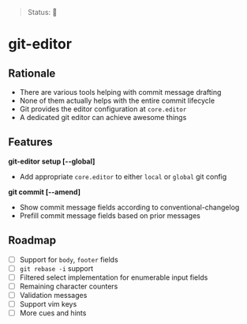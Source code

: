 > Status: 🚧

# git-editor

## Rationale

*  There are various tools helping with commit message drafting
*  None of them actually helps with the entire commit lifecycle
*  Git provides the editor configuration at `core.editor`
*  A dedicated git editor can achieve awesome things

## Features

**git-editor setup [--global]**
*  Add appropriate `core.editor` to either `local` or `global` git config

**git commit [--amend]**
*  Show commit message fields according to conventional-changelog
*  Prefill commit message fields based on prior messages


## Roadmap

*  [ ] Support for `body`, `footer` fields
*  [ ] `git rebase -i` support
*  [ ] Filtered select implementation for enumerable input fields
*  [ ] Remaining character counters
*  [ ] Validation messages
*  [ ] Support vim keys
*  [ ] More cues and hints
